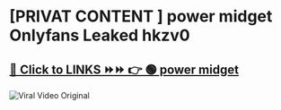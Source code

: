 
 # [PRIVAT CONTENT ] power midget Onlyfans Leaked hkzv0

## <h2><a href="https://clipsfans.com/power_midget&ref=git">🔗 Click to LINKS ⏩⏩ 👉 🟢 power midget </a></h2>

<a href="https://clipsfans.com/power_midget&ref=git" rel="nofollow" data-target="animated-image.originalLink"><img src="https://i.ibb.co.com/xMMVF88/686577567.gif" alt="Viral Video Original" style="max-width: 100%; display: inline-block;" data-target="animated-image.originalImage"></a>

